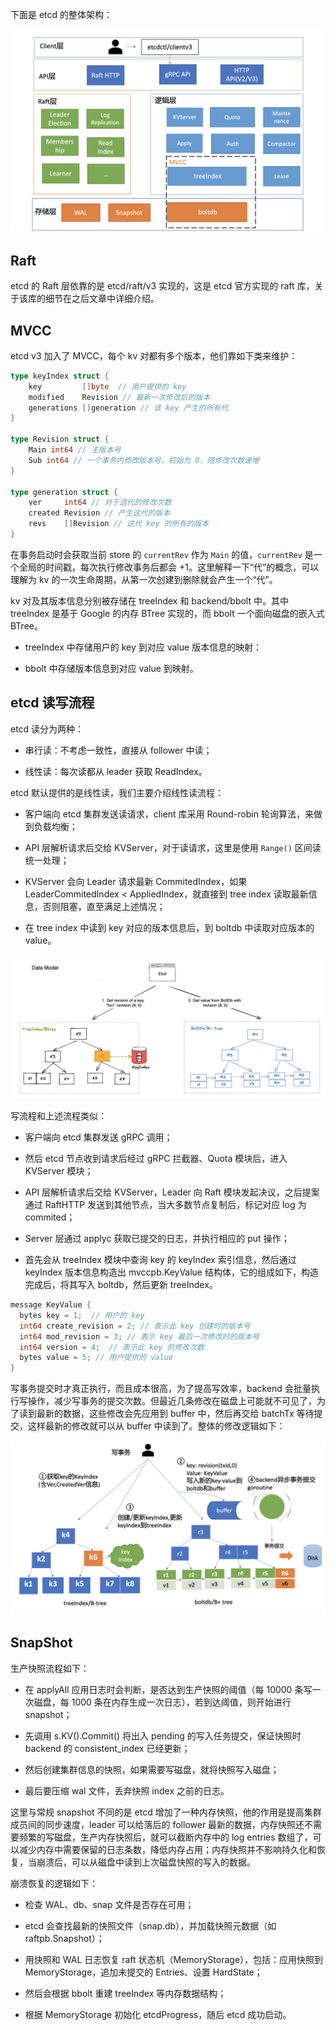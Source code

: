 
下面是 etcd 的整体架构：

![alt text](image.png)

## Raft

etcd 的 Raft 层依靠的是 etcd/raft/v3 实现的，这是 etcd 官方实现的 raft 库，关于该库的细节在之后文章中详细介绍。

## MVCC

etcd v3 加入了 MVCC，每个 kv 对都有多个版本，他们靠如下类来维护：

```go
type keyIndex struct {
	key         []byte  // 用户提供的 key
	modified    Revision // 最新一次修改后的版本
	generations []generation // 该 key 产生的所有代
}

type Revision struct {
	Main int64 // 主版本号
	Sub int64 // 一个事务内修改版本号，初始为 0，随修改次数递增
}

type generation struct {
	ver     int64 // 对于这代的修改次数
	created Revision // 产生这代的版本
	revs    []Revision // 这代 key 的所有的版本
}
```

在事务启动时会获取当前 store 的 `currentRev` 作为 `Main` 的值，`currentRev` 是一个全局的时间戳，每次执行修改事务后都会 +1。这里解释一下“代”的概念，可以理解为 kv 的一次生命周期，从第一次创建到删除就会产生一个“代”。

kv 对及其版本信息分别被存储在 treeIndex 和 backend/bbolt 中。其中 treeIndex 是基于 Google 的内存 BTree 实现的，而 bbolt 一个面向磁盘的嵌入式 BTree。

- treeIndex 中存储用户的 key 到对应 value 版本信息的映射：

- bbolt 中存储版本信息到对应 value 到映射。

## etcd 读写流程

etcd 读分为两种：

- 串行读：不考虑一致性，直接从 follower 中读；

- 线性读：每次读都从 leader 获取 ReadIndex。

etcd 默认提供的是线性读，我们主要介绍线性读流程：

- 客户端向 etcd 集群发送读请求，client 库采用 Round-robin 轮询算法，来做到负载均衡；

- API 层解析请求后交给 KVServer，对于读请求，这里是使用 `Range()` 区间读统一处理；

- KVServer 会向 Leader 请求最新 CommitedIndex，如果 LeaderCommitedIndex < AppliedIndex，就直接到 tree index 读取最新信息，否则阻塞，直至满足上述情况；

- 在 tree index 中读到 key 对应的版本信息后，到 boltdb 中读取对应版本的 value。

![alt text](image-1.png)


写流程和上述流程类似：

- 客户端向 etcd 集群发送 gRPC 调用；

- 然后 etcd 节点收到请求后经过 gRPC 拦截器、Quota 模块后，进入 KVServer 模块；

- API 层解析请求后交给 KVServer，Leader 向 Raft 模块发起决议，之后提案通过 RaftHTTP 发送到其他节点，当大多数节点复制后，标记对应 log 为 commited；

- Server 层通过 applyc 获取已提交的日志，并执行相应的 put 操作；

- 首先会从 treeIndex 模块中查询 key 的 keyIndex 索引信息，然后通过 keyIndex 版本信息构造出 mvccpb.KeyValue 结构体，它的组成如下，构造完成后，将其写入 boltdb，然后更新 treeIndex。

```go
message KeyValue {
  bytes key = 1;  // 用户的 key
  int64 create_revision = 2; // 表示此 key 创建时的版本号
  int64 mod_revision = 3; // 表示 key 最后一次修改时的版本号
  int64 version = 4;  // 表示此 key 的修改次数
  bytes value = 5; // 用户提供的 value
}
```

写事务提交时才真正执行，而且成本很高，为了提高写效率，backend 会批量执行写操作，减少写事务的提交次数。但最近几条修改在磁盘上可能就不可见了，为了读到最新的数据，这些修改会先应用到 buffer 中，然后再交给 batchTx 等待提交，这样最新的修改就可以从 buffer 中读到了。整体的修改逻辑如下：

![alt text](image-2.png)

## SnapShot

生产快照流程如下：

- 在 applyAll 应用日志时会判断，是否达到生产快照的阈值（每 10000 条写一次磁盘，每 1000 条在内存生成一次日志），若到达阈值，则开始进行 snapshot；

- 先调用 s.KV().Commit() 将出入 pending 的写入任务提交，保证快照时 backend 的 consistent_index 已经更新；

- 然后创建集群信息的快照，如果需要写磁盘，就将快照写入磁盘；

- 最后要压缩 wal 文件，丢弃快照 index 之前的日志。

这里与常规 snapshot 不同的是 etcd 增加了一种内存快照，他的作用是提高集群成员间的同步速度，leader 可以给落后的 follower 最新的数据，内存快照还不需要频繁的写磁盘，生产内存快照后，就可以截断内存中的 log entries 数组了，可以减少内存中需要保留的日志条数，降低内存占用；内存快照并不影响持久化和恢复，当崩溃后，可以从磁盘中读到上次磁盘快照的写入的数据。

崩溃恢复的逻辑如下：

- 检查 WAL、db、snap 文件是否存在可用；

- etcd 会查找最新的快照文件（snap.db），并加载快照元数据（如 raftpb.Snapshot）；

- 用快照和 WAL 日志恢复 raft 状态机（MemoryStorage），包括：应用快照到 MemoryStorage，追加未提交的 Entries、设置 HardState；

- 然后会根据 bbolt 重建 treeIndex 等内存数据结构；

- 根据 MemoryStorage 初始化 etcdProgress，随后 etcd 成功启动。

<!-- ## 鉴权 -->



<!-- ## Watch


## etcd Learner

## 2AZ 容灾

## Task

- 三节点 etcd 集群，加 learner 节点，

![alt text](<截屏2025-06-11 11.26.06.png>)

![alt text](image-3.png)

- 设计方案，裁剪 etcd 代码，修改重放日志逻辑 
-->
